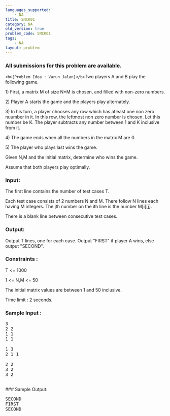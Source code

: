 ```yaml
---
languages_supported:
    - NA
title: SNCK01
category: NA
old_version: true
problem_code: SNCK01
tags:
    - NA
layout: problem
---
```

###  All submissions for this problem are available. 

`<b>[Problem Idea : Varun Jalan]</b>`Two players A and B play the following game.

1\) First, a matrix M of size N\*M is chosen, and filled with non-zero numbers.

2\) Player A starts the game and the players play alternately.

3\) In his turn, a player chooses any row which has atleast one non zero nuumber in it. In this row, the leftmost non zero number is chosen. Let this number be K. The player subtracts any number between 1 and K inclusive from it.

4\) The game ends when all the numbers in the matrix M are 0.

5\) The player who plays last wins the game.

Given N,M and the initial matrix, determine who wins the game.

Assume that both players play optimally.

### Input:

The first line contains the number of test cases T.

Each test case consists of 2 numbers N and M. There follow N lines each having M integers. The jth number on the ith line is the number M\[i\]\[j\].

There is a blank line between consecutive test cases.

### Output:

Output T lines, one for each case. Output "FIRST" if player A wins, else output "SECOND".

### Constraints :

T <= 1000

1 <= N,M <= 50

The initial matrix values are between 1 and 50 inclusive.

Time limit : 2 seconds.

### Sample Input :

<pre>3
2 2
1 1
1 1

1 3
2 1 1

2 2
3 2
3 2

</pre>### Sample Output:

<pre>SECOND
FIRST
SECOND
<br></br><br></br><br></br>
</pre>